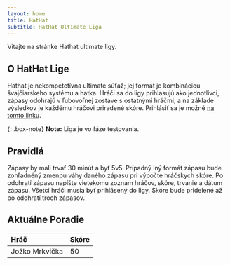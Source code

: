 ```yaml
---
layout: home
title: HatHat
subtitle: HatHat Ultimate Liga
---
```


Vitajte na stránke Hathat ultimate ligy. 

## O HatHat Lige

Hathat je nekompetetívna ultimate súťaž; jej formát je kombináciou švajčiarskeho systému a hatka. Hráči sa do ligy prihlasujú ako jednotlivci, zápasy odohrajú v ľubovoľnej zostave s ostatnými hráčmi, a na základe výsledkov je každému hráčovi priradené skóre. Prihlásiť sa je možné [na tomto linku](https://docs.google.com/forms/d/e/1FAIpQLSf03ztACnj7vxyA0Qd3_aGsF7lbCwNIcz9uHXTlqppDIjB4ww/viewform?usp=sf_link).

{: .box-note}
**Note:** Liga je vo fáze testovania. 

## Pravidlá

Zápasy by mali trvať 30 minút a byť 5v5. Prípadný iný formát zápasu bude zohľadnéný zmenpu váhy daného zápasu pri výpočte hráčskych skóre. Po odohratí zápasu napíšte vietekomu zoznam hráčov, skóre, trvanie a dátum zápasu. Všetci hráči musia byť prihlásený do ligy. Skóre bude pridelené až po odohratí troch zápasov. 

## Aktuálne Poradie

| Hráč | Skóre |
| :------ |:--- |
| Jožko Mrkvička | 50 |
